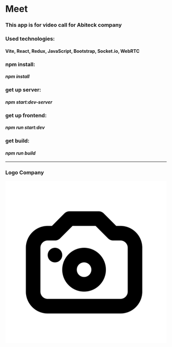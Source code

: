 # Meet

### This app is for video call for Abiteck company
### Used technologies:
#### Vite, React, Redux, JavaScript, Bootstrap, Socket.io, WebRTC

### npm install:
#### *npm install*


### __get up server:__
#### *npm start:dev-server*

### __get up frontend:__
#### *npm run start:dev*

### __get build:__
#### *npm run build*
____

### Logo Company

![Alt-текст](./public/video.png "Орк")




